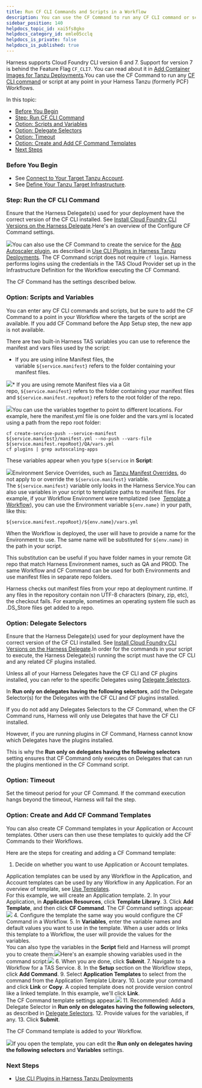 ```yaml
---
title: Run CF CLI Commands and Scripts in a Workflow
description: You can use the CF Command to run any CF CLI command or script at any point in your Harness PCF Workflows.
sidebar_position: 140 
helpdocs_topic_id: xai5fs8gko
helpdocs_category_id: emle05cclq
helpdocs_is_private: false
helpdocs_is_published: true
---
```


Harness supports Cloud Foundry CLI version 6 and 7. Support for version 7 is behind the Feature Flag `CF_CLI7`. You can read about it in [Add Container Images for Tanzu Deployments](/article/jxsna1a0mi-add-container-images-for-pcf-deployments).You can use the CF Command to run any [CF CLI command](https://docs.cloudfoundry.org/cf-cli/cf-help.html) or script at any point in your Harness Tanzu (formerly PCF) Workflows.

In this topic:

* [Before You Begin](#before_you_begin)
* [Step: Run CF CLI Command](#step_run_cf_cli_command)
* [Option: Scripts and Variables](#option_scripts_and_variables)
* [Option: Delegate Selectors](#option_delegate_selectors)
* [Option: Timeout](#option_timeout)
* [Option: Create and Add CF Command Templates](#option_create_and_add_cf_command_templates)
* [Next Steps](#next_steps)

### Before You Begin

* See [Connect to Your Target Tanzu Account](/article/nh4afrhvkl).
* See [Define Your Tanzu Target Infrastructure](/article/r1crlrpjk4).

### Step: Run the CF CLI Command

Ensure that the Harness Delegate(s) used for your deployment have the correct version of the CF CLI installed. See [Install Cloud Foundry CLI Versions on the Harness Delegate](/article/8tsb75aldu-install-cloud-foundry-cli-6-and-7-on-harness-delegates).Here's an overview of the Configure CF Command settings.

![](./static/run-cf-cli-commands-and-scripts-in-a-workflow-34.png)You can also use the CF Command to create the service for the [App Autoscaler plugin](https://docs.pivotal.io/application-service/2-7/appsman-services/autoscaler/using-autoscaler-cli.html), as described in [Use CLI Plugins in Harness Tanzu Deployments](/article/ttu8ty2glb-use-cli-plugins-in-harness-pcf-deployments). The CF Command script does not require `cf login`. Harness performs logins using the credentials in the TAS Cloud Provider set up in the Infrastructure Definition for the Workflow executing the CF Command.

The CF Command has the settings described below.

### Option: Scripts and Variables

You can enter any CF CLI commands and scripts, but be sure to add the CF Command to a point in your Workflow where the targets of the script are available. If you add CF Command before the App Setup step, the new app is not available.

There are two built-in Harness TAS variables you can use to reference the manifest and vars files used by the script:

* If you are using inline Manifest files, the variable `${service.manifest}` refers to the folder containing your manifest files.

[![](./static/run-cf-cli-commands-and-scripts-in-a-workflow-35.png)](./static/run-cf-cli-commands-and-scripts-in-a-workflow-35.png)* If you are using remote Manifest files via a Git repo, `${service.manifest}` refers to the folder containing your manifest files and `${service.manifest.repoRoot}` refers to the root folder of the repo.

[![](./static/run-cf-cli-commands-and-scripts-in-a-workflow-37.png)](./static/run-cf-cli-commands-and-scripts-in-a-workflow-37.png)You can use the variables together to point to different locations. For example, here the manifest.yml file is one folder and the vars.yml is located using a path from the repo root folder:


```
cf create-service-push --service-manifest ${service.manifest}/manifest.yml --no-push --vars-file ${service.manifest.repoRoot}/QA/vars.yml  
cf plugins | grep autoscaling-apps
```
These variables appear when you type `${service` in **Script**:

![](./static/run-cf-cli-commands-and-scripts-in-a-workflow-39.png)Environment Service Overrides, such as [Tanzu Manifest Overrides](/article/r0vp331jnq), do not apply to or override the `${service.manifest}` variable. The `${service.manifest}` variable only looks in the Harness Service.You can also use variables in your script to templatize paths to manifest files. For example, if your Workflow Environment were templatized (see  [Template a Workflow](https://docs.harness.io/article/m220i1tnia-workflow-configuration#template_a_workflow)), you can use the Environment variable `${env.name}` in your path, like this:

`${service.manifest.repoRoot}/${env.name}/vars.yml`

When the Workflow is deployed, the user will have to provide a name for the Environment to use. The same name will be substituted for `${env.name}` in the path in your script.

This substitution can be useful if you have folder names in your remote Git repo that match Harness Environment names, such as QA and PROD. The same Workflow and CF Command can be used for both Environments and use manifest files in separate repo folders.

Harness checks out manifest files from your repo at deployment runtime. If any files in the repository contain non UTF-8 characters (binary, zip, etc), the checkout fails. For example, sometimes an operating system file such as .DS\_Store files get added to a repo.

### Option: Delegate Selectors

Ensure that the Harness Delegate(s) used for your deployment have the correct version of the CF CLI installed. See [Install Cloud Foundry CLI Versions on the Harness Delegate](/article/8tsb75aldu-install-cloud-foundry-cli-6-and-7-on-harness-delegates).In order for the commands in your script to execute, the Harness Delegate(s) running the script must have the CF CLI and any related CF plugins installed.

Unless all of your Harness Delegates have the CF CLI and CF plugins installed, you can refer to the specific Delegates using [Delegate Selectors](/article/h9tkwmkrm7-delegate-installation#delegate_selectors).

In **Run only on delegates having the following selectors**, add the Delegate Selector(s) for the Delegates with the CF CLI and CF plugins installed.

If you do not add any Delegates Selectors to the CF Command, when the CF Command runs, Harness will only use Delegates that have the CF CLI installed.

However, if you are running plugins in CF Command, Harness cannot know which Delegates have the plugins installed.

This is why the **Run only on delegates having the following selectors** setting ensures that CF Command only executes on Delegates that can run the plugins mentioned in the CF Command script.

### Option: Timeout

Set the timeout period for your CF Command. If the command execution hangs beyond the timeout, Harness will fail the step.

### Option: Create and Add CF Command Templates

You can also create CF Command templates in your Application or Account templates. Other users can then use these templates to quickly add the CF Commands to their Workflows.

Here are the steps for creating and adding a CF Command template:

1. Decide on whether you want to use Application or Account templates.  
  
Application templates can be used by any Workflow in the Application, and Account templates can be used by any Workflow in any Application. For an overview of template, see [Use Templates](/article/ygi6d8epse-use-templates).  
For this example, we will create an Application template.
2. In your Application, in **Application Resources**, click **Template Library**.
3. Click **Add Template**, and then click **CF Command**. The CF Command settings appear:![](./static/run-cf-cli-commands-and-scripts-in-a-workflow-40.png)
4. Configure the template the same way you would configure the CF Command in a Workflow.
5. In **Variables**, enter the variable names and default values you want to use in the template. When a user adds or links this template to a Workflow, the user will provide the values for the variables.  
You can also type the variables in the **Script** field and Harness will prompt you to create them:![](./static/run-cf-cli-commands-and-scripts-in-a-workflow-41.png)Here's an example showing variables used in the command script:![](./static/run-cf-cli-commands-and-scripts-in-a-workflow-42.png)
6. When you are done, click **Submit**.
7. Navigate to a Workflow for a TAS Service.
8. In the **Setup** section on the Workflow steps, click **Add Command**.
9. Select **Application Templates** to select from the command from the Application Template Library.
10. Locate your command and click **Link** or **Copy**. A copied template does not provide version control like a linked template. In this example, we'll click **Link**.  
The CF Command template settings appear.![](./static/run-cf-cli-commands-and-scripts-in-a-workflow-43.png)
11. Recommended: Add a Delegate Selector in **Run only on delegates having the following selectors**, as described in [Delegate Selectors](#delegate_selectors).
12. Provide values for the variables, if any.
13. Click **Submit**.

The CF Command template is added to your Workflow.

![](./static/run-cf-cli-commands-and-scripts-in-a-workflow-44.png)If you open the template, you can edit the **Run only on delegates having the following selectors** and **Variables** settings.

### Next Steps

* [Use CLI Plugins in Harness Tanzu Deployments](/article/ttu8ty2glb)

